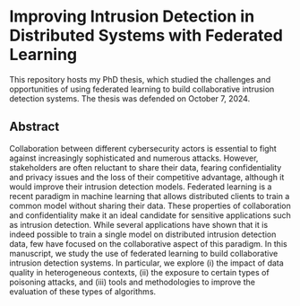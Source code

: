 # Improving Intrusion Detection in Distributed Systems with Federated Learning

This repository hosts my PhD thesis, which studied the challenges and opportunities of using federated learning to build collaborative intrusion detection systems.
The thesis was defended on October 7, 2024.

## Abstract

Collaboration between different cybersecurity actors is essential to fight against increasingly sophisticated and numerous attacks. However, stakeholders are often reluctant to share their data, fearing confidentiality and privacy issues and the loss of their competitive advantage, although it would improve their intrusion detection models. Federated learning is a recent paradigm in machine learning that allows distributed clients to train a common model without sharing their data. These properties of collaboration and confidentiality make it an ideal candidate for sensitive applications such as intrusion detection. While several applications have shown that it is indeed possible to train a single model on distributed intrusion detection data, few have focused on the collaborative aspect of this paradigm. In this manuscript, we study the use of federated learning to build collaborative intrusion detection systems. In particular, we explore (i) the impact of data quality in heterogeneous contexts, (ii) the exposure to certain types of poisoning attacks, and (iii) tools and methodologies to improve the evaluation of these types of algorithms.
